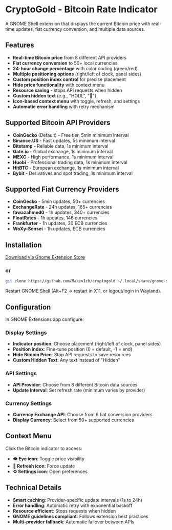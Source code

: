 # CryptoGold - Bitcoin Rate Indicator

A GNOME Shell extension that displays the current Bitcoin price with real-time updates, fiat currency conversion, and multiple data sources.

## Features

- **Real-time Bitcoin price** from 8 different API providers
- **Fiat currency conversion** to 50+ local currencies
- **24-hour change percentage** with color coding (green/red)
- **Multiple positioning options** (right/left of clock, panel sides)
- **Custom position index control** for precise placement
- **Hide price functionality** with context menu
- **Resource saving** - stops API requests when hidden
- **Custom hidden text** (e.g., "HODL", "🚀")
- **Icon-based context menu** with toggle, refresh, and settings
- **Automatic error handling** with retry mechanism

## Supported Bitcoin API Providers

- **CoinGecko** (Default) - Free tier, 5min minimum interval
- **Binance.US** - Fast updates, 5s minimum interval  
- **Bitstamp** - Reliable data, 1s minimum interval
- **Gate.io** - Global exchange, 1s minimum interval
- **MEXC** - High performance, 1s minimum interval
- **Huobi** - Professional trading data, 1s minimum interval
- **HitBTC** - European exchange, 1s minimum interval
- **Bybit** - Derivatives and spot trading, 1s minimum interval

## Supported Fiat Currency Providers

- **CoinGecko** - 5min updates, 50+ currencies
- **ExchangeRate** - 24h updates, 165+ currencies  
- **fawazahmed0** - 1h updates, 340+ currencies
- **FloatRates** - 1h updates, 146 currencies
- **Frankfurter** - 1h updates, 30 ECB currencies
- **WoXy-Sensei** - 1h updates, ECB currencies

## Installation

[Download via Gnome Extension Store](https://extensions.gnome.org/extension/7914/cryptogoldbitcoin-rate/)

### or

```bash
git clone https://github.com/Makev1ch/cryptogold ~/.local/share/gnome-shell/extensions/cryptogold@makev1ch.github.com
```

Restart GNOME Shell (Alt+F2 → restart in X11, or logout/login in Wayland).

## Configuration

In GNOME Extensions app configure:

### Display Settings
- **Indicator position**: Choose placement (right/left of clock, panel sides)
- **Position index**: Fine-tune position (0 = default, -1 = end)
- **Hide Bitcoin Price**: Stop API requests to save resources
- **Custom Hidden Text**: Any text instead of "Hidden"

### API Settings  
- **API Provider**: Choose from 8 different Bitcoin data sources
- **Update Interval**: Set refresh rate (minimum varies by provider)

### Currency Settings
- **Currency Exchange API**: Choose from 6 fiat conversion providers
- **Display Currency**: Select from 50+ supported currencies

## Context Menu

Click the Bitcoin indicator to access:
- **👁️ Eye icon**: Toggle price visibility
- **🔄 Refresh icon**: Force update
- **⚙️ Settings icon**: Open preferences

## Technical Details

- **Smart caching**: Provider-specific update intervals (1s to 24h)
- **Error handling**: Automatic retry with exponential backoff
- **Resource efficient**: Stops requests when hidden
- **GNOME guidelines compliant**: Follows extension best practices
- **Multi-provider fallback**: Automatic failover between APIs
